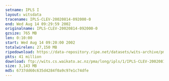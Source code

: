 ```yaml
---
setname: IPLS I
layout: witsdata
tracename: IPLS-CLEV-20020814-092000-0
end: Wed Aug 14 09:29:59 2002
originalname: IPLS-CLEV-20020814-092000-0
gzsize: 765 MB
len: 0:10:00
start: Wed Aug 14 09:20:00 2002
totalwirelen: 27,150 MB
ripedownload: https://data-repository.ripe.net/datasets/wits-archive/pma/long/ipls/1/IPLS-CLEV-20020814-092000-0.gz
pkts: 41 million
download: ftp://wits.cs.waikato.ac.nz/pma/long/ipls/1/IPLS-CLEV-20020814-092000-0.gz
size: 3,143 MB
md5: 6737dd60c635d4284f0a9c97e1c74dfe
---
```

